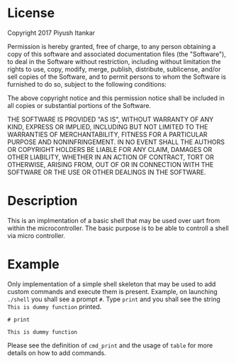 # License
Copyright 2017 Piyush Itankar

Permission is hereby granted, free of charge, to any person obtaining a copy of this software and associated documentation files (the "Software"), to deal in the Software without restriction, including without limitation the rights to use, copy, modify, merge, publish, distribute, sublicense, and/or sell copies of the Software, and to permit persons to whom the Software is furnished to do so, subject to the following conditions:

The above copyright notice and this permission notice shall be included in all copies or substantial portions of the Software.

THE SOFTWARE IS PROVIDED "AS IS", WITHOUT WARRANTY OF ANY KIND, EXPRESS OR IMPLIED, INCLUDING BUT NOT LIMITED TO THE WARRANTIES OF MERCHANTABILITY, FITNESS FOR A PARTICULAR PURPOSE AND NONINFRINGEMENT. IN NO EVENT SHALL THE AUTHORS OR COPYRIGHT HOLDERS BE LIABLE FOR ANY CLAIM, DAMAGES OR OTHER LIABILITY, WHETHER IN AN ACTION OF CONTRACT, TORT OR OTHERWISE, ARISING FROM, OUT OF OR IN CONNECTION WITH THE SOFTWARE OR THE USE OR OTHER DEALINGS IN THE SOFTWARE.

# Description
This is an implmentation of a basic shell that may be used over uart from within the microcontroller. The basic purpose is to be able to controll a shell via micro controller.

# Example
Only implementation of a simple shell skeleton that may be used to add custom commands and execute them is present. Example, on launching `./shell` you shall see a prompt `#`. Type `print` and you shall see the string `This is dummy function` printed.

`# print`

`This is dummy function`

Please see the definition of `cmd_print` and the usage of `table` for more details on how to add commands.